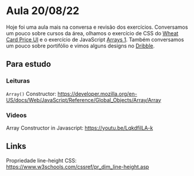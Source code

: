 # Aula 20/08/22

Hoje foi uma aula mais na conversa e revisão dos exercícios. Conversamos um pouco sobre cursos da área, olhamos o exercício de CSS do [Wheat Card Price UI](https://github.com/parkejunior/yara-learning/issues/10) e o exercício de JavaScript [Arrays 1](https://github.com/parkejunior/yara-learning/issues/11). Também conversamos um pouco sobre portifólio e vimos alguns designs no [Dribble](https://dribbble.com/signup/new).

## Para estudo

### Leituras 
`Array()` Constructor: https://developer.mozilla.org/en-US/docs/Web/JavaScript/Reference/Global_Objects/Array/Array

### Videos
Array Constructor in Javascript: https://youtu.be/LqkdfilLA-k

## Links

Propriedade line-height CSS: https://www.w3schools.com/cssref/pr_dim_line-height.asp